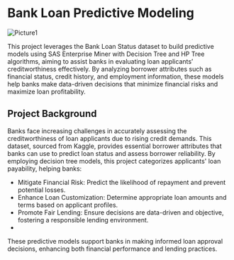 # Bank Loan Predictive Modeling
![Picture1](https://github.com/user-attachments/assets/7d72bd69-2bc4-48dc-a5a0-44bc779a98c4)

This project leverages the Bank Loan Status dataset to build predictive models using SAS Enterprise Miner with Decision Tree and HP Tree algorithms, aiming to assist banks in evaluating loan applicants’ creditworthiness effectively. By analyzing borrower attributes such as financial status, credit history, and employment information, these models help banks make data-driven decisions that minimize financial risks and maximize loan profitability.

## Project Background
Banks face increasing challenges in accurately assessing the creditworthiness of loan applicants due to rising credit demands. This dataset, sourced from Kaggle, provides essential borrower attributes that banks can use to predict loan status and assess borrower reliability. By employing decision tree models, this project categorizes applicants' loan payability, helping banks:

- Mitigate Financial Risk: Predict the likelihood of repayment and prevent potential losses.
- Enhance Loan Customization: Determine appropriate loan amounts and terms based on applicant profiles.
- Promote Fair Lending: Ensure decisions are data-driven and objective, fostering a responsible lending environment.
- 
These predictive models support banks in making informed loan approval decisions, enhancing both financial performance and lending practices.
